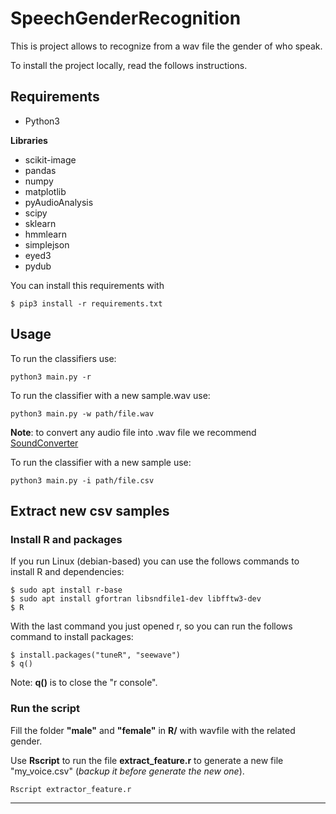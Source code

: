 # SpeechGenderRecognition

This is project allows to recognize from a wav file the gender of who speak.

To install the project locally, read the follows instructions.

## Requirements

- Python3

**Libraries**
- scikit-image
- pandas
- numpy
- matplotlib
- pyAudioAnalysis
- scipy
- sklearn
- hmmlearn
- simplejson
- eyed3
- pydub

You can install this requirements with
```
$ pip3 install -r requirements.txt
```

## Usage

To run the classifiers use:

```
python3 main.py -r
```

To run the classifier with a new sample.wav use:

```
python3 main.py -w path/file.wav
```

**Note**: to convert any audio file into .wav file we recommend [SoundConverter](https://soundconverter.org/)


To run the classifier with a new sample use:
```
python3 main.py -i path/file.csv
```


## Extract new csv samples

### Install R and packages

If you run Linux (debian-based) you can use the follows commands to install R and dependencies:
```
$ sudo apt install r-base
$ sudo apt install gfortran libsndfile1-dev libfftw3-dev
$ R
```

With the last command you just opened r, so you can run the follows command to install packages:
```
$ install.packages("tuneR", "seewave")
$ q()
```

Note: **q()** is to close the "r console".

### Run the script

Fill the folder **"male"** and **"female"** in **R/** with wavfile with the related gender.

Use **Rscript** to run the file **extract_feature.r** to generate a new file "my_voice.csv" (*backup it before generate the new one*).

```
Rscript extractor_feature.r
```


---
